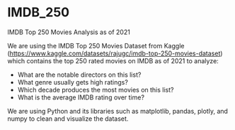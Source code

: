 # IMDB_250
IMDB Top 250 Movies Analysis as of 2021

 We are using the IMDB Top 250 Movies Dataset from Kaggle (https://www.kaggle.com/datasets/rajugc/imdb-top-250-movies-dataset) which contains the top 250 rated movies on IMDB as of 2021 to analyze:
- What are the notable directors on this list?
- What genre usually gets high ratings?
- Which decade produces the most movies on this list?
- What is the average IMDB rating over time?

We are using Python and its libraries such as matplotlib, pandas, plotly, and numpy to clean and visualize the dataset.
